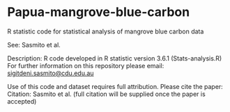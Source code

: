 # Papua-mangrove-blue-carbon
R statistic code for statistical analysis of mangrove blue carbon data

See:
Sasmito et al.

Description:
R code developed in R statistic version 3.6.1 (Stats-analysis.R)
For further information on this repository please email: sigitdeni.sasmito@cdu.edu.au

Use of this code and dataset requires full attribution. Please cite the paper:
Citation: Sasmito et al. (full citation will be supplied once the paper is accepted)
